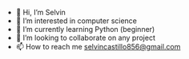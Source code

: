 - 👋 Hi, I’m Selvin
- 👀 I’m interested in computer science
- 🌱 I’m currently learning Python (beginner)
- 💞️ I’m looking to collaborate on any project
- 📫 How to reach me selvincastillo856@gmail.com

<!---
DinteN098/DinteN098 is a ✨ special ✨ repository because its `README.md` (this file) appears on your GitHub profile.
You can click the Preview link to take a look at your changes.
--->
